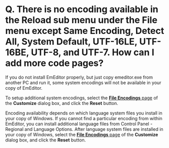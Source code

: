 # Q. There is no encoding available in the Reload sub menu under the File menu except Same Encoding, Detect All, System Default, UTF-16LE, UTF-16BE, UTF-8, and UTF-7. How can I add more code pages?

If you do not install EmEditor properly, but just copy emeditor.exe from
another PC and run it, some system encodings will not be available in your copy
of EmEditor.

To setup additional system encodings, select the [**File Encodings** page](../../dlg/customize/encodings/index) of the **Customize** dialog box, and click the **Reset** button.

Encoding availability depends on which language system files you install in your copy of Windows. If you cannot find a particular encoding from within EmEditor, you can install additional language
files from Control Panel - Regional and Language Options. After language system files are installed in your copy of Windows,
select the [**File Encodings** page](../../dlg/customize/encodings/index) of the **Customize** dialog box, and click the **Reset** button.
